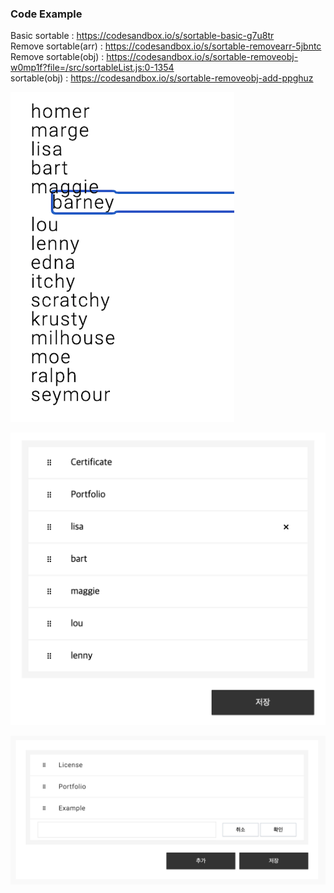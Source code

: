 ### Code Example
Basic sortable : https://codesandbox.io/s/sortable-basic-g7u8tr<br/>
Remove sortable(arr) : https://codesandbox.io/s/sortable-removearr-5jbntc<br/>
Remove sortable(obj) : https://codesandbox.io/s/sortable-removeobj-w0mp1f?file=/src/sortableList.js:0-1354<br/>
sortable(obj) : https://codesandbox.io/s/sortable-removeobj-add-ppghuz

![img](./BasicExample/img.png)

![img](./RemoveExample/img.png)

![img](./Example/img.png)
